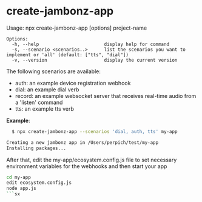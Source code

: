# create-jambonz-app 

Usage: npx create-jambonz-app [options] project-name
```
Options:
  -h, --help                        display help for command
  -s, --scenario <scenarios..>      list the scenarios you want to implement or 'all' (default: ["tts", "dial"])
  -v, --version                     display the current version
```

The following scenarios are available:
- auth: an example device registration webhook
- dial: an example dial verb
- record: an example websocket server that receives real-time audio from a 'listen' command 
- tts: an example tts verb

**Example**: 

```bash
  $ npx create-jambonz-app --scenarios 'dial, auth, tts' my-app

Creating a new jambonz app in /Users/perpich/test/my-app
Installing packages...
```
After that, edit the my-app/ecosystem.config.js file to set necessary environment variables for the webhooks and then start your app

```bash
cd my-app
edit ecosystem.config.js
node app.js
```sx

